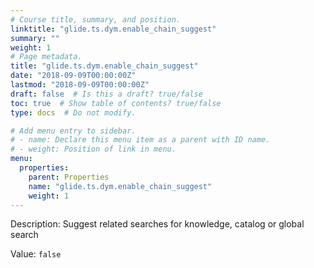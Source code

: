 ```yaml
---
# Course title, summary, and position.
linktitle: "glide.ts.dym.enable_chain_suggest"
summary: ""
weight: 1
# Page metadata.
title: "glide.ts.dym.enable_chain_suggest"
date: "2018-09-09T00:00:00Z"
lastmod: "2018-09-09T00:00:00Z"
draft: false  # Is this a draft? true/false
toc: true  # Show table of contents? true/false
type: docs  # Do not modify.

# Add menu entry to sidebar.
# - name: Declare this menu item as a parent with ID name.
# - weight: Position of link in menu.
menu:
  properties:
    parent: Properties
    name: "glide.ts.dym.enable_chain_suggest"
    weight: 1
---
```


Description: Suggest related searches for knowledge, catalog or global search


Value: `false`